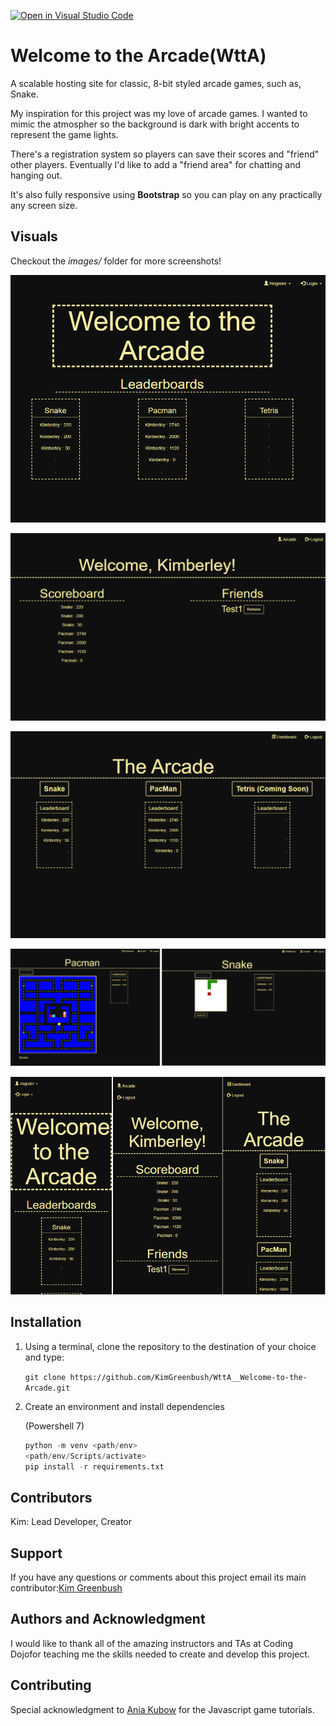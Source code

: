 [![Open in Visual Studio Code](https://open.vscode.dev/badges/open-in-vscode.svg)](https://open.vscode.dev/KimGreenbush/WttA_Welcome-to-the-Arcade)

# Welcome to the Arcade(WttA)

A scalable hosting site for classic, 8-bit styled arcade games, such as, Snake.

My inspiration for this project was my love of arcade games. I wanted to mimic the atmospher so the background is dark with bright accents to represent the game lights.

There's a registration system so players can save their scores and "friend" other players. Eventually I'd like to add a "friend area" for chatting and hanging out.

It's also fully responsive using **Bootstrap** so you can play on any practically any screen size.

## Visuals

Checkout the *images/* folder for more screenshots!

![Welcome to the Arcade landing page](images/landing.png)

![player dashboards](images/dashboard.png)

![arcade](images/arcade.png)

![games](images/layout_games.png)

![responsive design](images/res_phone.png)


## Installation

1) Using a terminal, clone the repository to the destination of your choice and type:

    `git clone https://github.com/KimGreenbush/WttA__Welcome-to-the-Arcade.git`

2) Create an environment and install dependencies

    (Powershell 7)

    ```py
    python -m venv <path/env>
    <path/env/Scripts/activate>
    pip install -r requirements.txt
    ```

## Contributors

Kim: Lead Developer, Creator

## Support

If you have any questions or comments about this project email its main contributor:[Kim Greenbush](mailto:kimgreenbush@gmail.com)

## Authors and Acknowledgment

I would like to thank all of the amazing instructors and TAs at Coding Dojofor teaching me the skills needed to create and develop this project.

## Contributing

Special acknowledgment to [Ania Kubow](https://github.com/kubowania) for the Javascript game tutorials.

